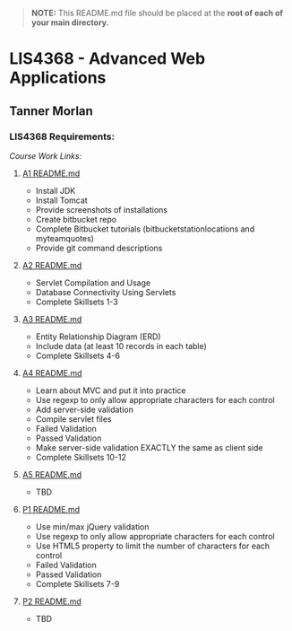 > **NOTE:** This README.md file should be placed at the **root of each of your main directory.**

# LIS4368 - Advanced Web Applications

## Tanner Morlan

### LIS4368 Requirements:

*Course Work Links:*

1. [A1 README.md](a1/README.md "My A1 README.md file")
    - Install JDK
    - Install Tomcat
    - Provide screenshots of installations
    - Create bitbucket repo
    - Complete Bitbucket tutorials
      (bitbucketstationlocations and myteamquotes)
    - Provide git command descriptions

2. [A2 README.md](a2/README.md "My A2 README.md file")
    - Servlet Compilation and Usage
    - Database Connectivity Using Servlets
    - Complete Skillsets 1-3

3. [A3 README.md](a3/README.md "My A3 README.md file")
    - Entity Relationship Diagram (ERD)
    - Include data (at least 10 records in each table)
    - Complete Skillsets 4-6

4. [A4 README.md](a4/README.md "My A4 README.md file")
    - Learn about MVC and put it into practice
    - Use regexp to only allow appropriate characters for each control
    - Add server-side validation
    - Compile servlet files
    - Failed Validation
    - Passed Validation
    - Make server-side validation EXACTLY the same as client side
    - Complete Skillsets 10-12

5. [A5 README.md](a5/README.md "My A5 README.md file")
    - TBD

6. [P1 README.md](p1/README.md "My P1 README.md file")
    - Use min/max jQuery validation
    - Use regexp to only allow appropriate characters for each control
    - Use HTML5 property to limit the number of characters for each control
    - Failed Validation
    - Passed Validation
    - Complete Skillsets 7-9

7. [P2 README.md](p2/README.md "My P2 README.md file")
    - TBD